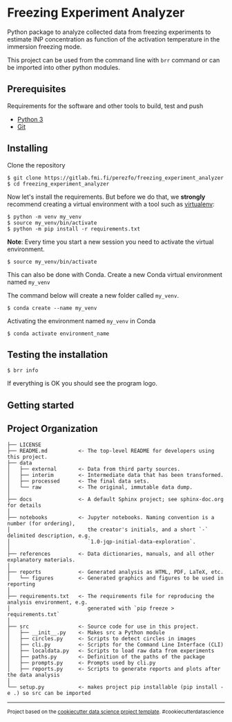 # Freezing Experiment Analyzer

Python package to analyze collected data from freezing experiments to estimate INP concentration as function of the activation temperature in the immersion freezing mode.

This project can be used from the command line with `brr` command or can be imported into other python modules. 



## Prerequisites

Requirements for the software and other tools to build, test and push

- [Python 3](https://www.python.org)
- [Git](https://git-scm.com/)

## Installing

Clone the repository

```console
$ git clone https://gitlab.fmi.fi/perezfo/freezing_experiment_analyzer
$ cd freezing_experiment_analyzer
```

Now let's install the requirements. But before we do that, we **strongly**
recommend creating a virtual environment with a tool such as
[virtualenv](https://virtualenv.pypa.io/en/stable/):

```console
$ python -m venv my_venv
$ source my_venv/bin/activate
$ python -m pip install -r requirements.txt
```

**Note**: Every time you start a new session you need to activate the virtual environment.

```console
$ source my_venv/bin/activate
```

This can also be done with Conda. Create a new Conda virtual environment named `my_venv`

The command below will create a new folder called `my_venv`.

```console
$ conda create --name my_venv
```

Activating the environment named `my_venv` in Conda

```console
$ conda activate environment_name
```

## Testing the installation

```console
$ brr info
```

If everything is OK you should see the program logo.

## Getting started






## Project Organization


    ├── LICENSE
    ├── README.md          <- The top-level README for developers using this project.
    ├── data
    │   ├── external       <- Data from third party sources.
    │   ├── interim        <- Intermediate data that has been transformed.
    │   ├── processed      <- The final data sets.
    │   └── raw            <- The original, immutable data dump.
    │
    ├── docs               <- A default Sphinx project; see sphinx-doc.org for details
    │
    ├── notebooks          <- Jupyter notebooks. Naming convention is a number (for ordering),
    │                         the creator's initials, and a short `-` delimited description, e.g.
    │                         `1.0-jqp-initial-data-exploration`.
    │
    ├── references         <- Data dictionaries, manuals, and all other explanatory materials.
    │
    ├── reports            <- Generated analysis as HTML, PDF, LaTeX, etc.
    │   └── figures        <- Generated graphics and figures to be used in reporting
    │
    ├── requirements.txt   <- The requirements file for reproducing the analysis environment, e.g.
    │                         generated with `pip freeze > requirements.txt`
    │
    ├── src                <- Source code for use in this project.
    │   ├── __init__.py    <- Makes src a Python module
    │   ├── circles.py     <- Scripts to detect circles in images
    │   ├── cli.py         <- Scripts for the Command Line Interface (CLI)
    │   ├── localdata.py   <- Scripts to load raw data from experiments
    │   ├── paths.py       <- Definition of the paths of the package
    │   ├── prompts.py     <- Prompts used by cli.py
    │   ├── reports.py     <- Scripts to generate reports and plots after the data analysis
    │
    └── setup.py           <- makes project pip installable (pip install -e .) so src can be imported

--------

<p><small>Project based on the <a target="_blank" href="https://drivendata.github.io/cookiecutter-data-science/">cookiecutter data science project template</a>. #cookiecutterdatascience</small></p>
